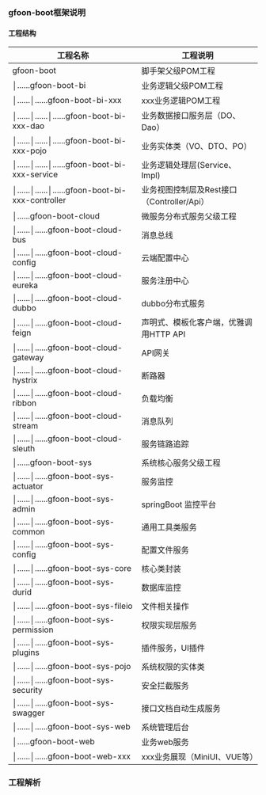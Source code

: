 
### gfoon-boot框架说明 
#### 工程结构

|          工程名称                                                | 工程说明 |
|        ----------------------------------------------          |----------------------|
|gfoon-boot                                                      | 脚手架父级POM工程 |
|│......gfoon-boot-bi                                            | 业务逻辑父级POM工程|
|│......│......gfoon-boot-bi-xxx                                 | xxx业务逻辑POM工程|
|│......│......│......gfoon-boot-bi-xxx-dao                      | 业务数据接口服务层（DO、Dao）|
|│......│......│......gfoon-boot-bi-xxx-pojo                     | 业务实体类（VO、DTO、PO）|
|│......│......│......gfoon-boot-bi-xxx-service                  | 业务逻辑处理层(Service、Impl)|
|│......│......│......gfoon-boot-bi-xxx-controller               | 业务视图控制层及Rest接口（Controller/Api）|
|│......gfoon-boot-cloud                                         | 微服务分布式服务父级工程|
|│......│......gfoon-boot-cloud-bus                              | 消息总线|
|│......│......gfoon-boot-cloud-config                           | 云端配置中心|
|│......│......gfoon-boot-cloud-eureka                           | 服务注册中心|
|│......│......gfoon-boot-cloud-dubbo                            | dubbo分布式服务|
|│......│......gfoon-boot-cloud-feign                            | 声明式、模板化客户端，优雅调用HTTP API|
|│......│......gfoon-boot-cloud-gateway                          | API网关|
|│......│......gfoon-boot-cloud-hystrix                          | 断路器|
|│......│......gfoon-boot-cloud-ribbon                           | 负载均衡|
|│......│......gfoon-boot-cloud-stream                           | 消息队列|
|│......│......gfoon-boot-cloud-sleuth                           | 服务链路追踪|
|│......gfoon-boot-sys                                           | 系统核心服务父级工程|
|│......│......gfoon-boot-sys-actuator                           | 服务监控|
|│......│......gfoon-boot-sys-admin                              | springBoot 监控平台|
|│......│......gfoon-boot-sys-common                             | 通用工具类服务|
|│......│......gfoon-boot-sys-config                             | 配置文件服务|
|│......│......gfoon-boot-sys-core                               | 核心类封装|
|│......│......gfoon-boot-sys-durid                              | 数据库监控|
|│......│......gfoon-boot-sys-fileio                             | 文件相关操作|
|│......│......gfoon-boot-sys-permission                         | 权限实现层服务|
|│......│......gfoon-boot-sys-plugins                            | 插件服务，UI插件|
|│......│......gfoon-boot-sys-pojo                               | 系统权限的实体类|
|│......│......gfoon-boot-sys-security                           | 安全拦截服务|
|│......│......gfoon-boot-sys-swagger                            | 接口文档自动生成服务|
|│......│......gfoon-boot-sys-web                                | 系统管理后台 |
|│......gfoon-boot-web                                           | 业务web服务|
|│......│......gfoon-boot-web-xxx                                | xxx业务展现（MiniUI、VUE等）|
        
### 工程解析
```

```
         